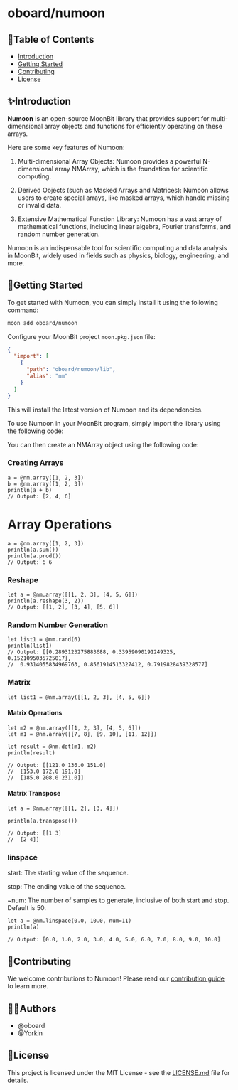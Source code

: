 # oboard/numoon

## 📖Table of Contents

- [Introduction](#-introduction)
- [Getting Started](#-getting-started)
- [Contributing](#-contributing)
- [License](#-license)

## ✨Introduction

**Numoon** is an open-source MoonBit library that provides support for multi-dimensional array objects and functions for efficiently operating on these arrays.

<!-- The core of Numoon is its N-dimensional array object NMArray, which is very similar to basic MoonBit lists but can store any data type and perform vectorized mathematical operations. This makes Numoon highly suitable for numerical computations. -->

Here are some key features of Numoon:

1. Multi-dimensional Array Objects: Numoon provides a powerful N-dimensional array NMArray, which is the foundation for scientific computing.

2. Derived Objects (such as Masked Arrays and Matrices): Numoon allows users to create special arrays, like masked arrays, which handle missing or invalid data.

3. Extensive Mathematical Function Library: Numoon has a vast array of mathematical functions, including linear algebra, Fourier transforms, and random number generation.
<!--
4. Vectorized Operations: Numoon's array operations are vectorized, meaning you can perform operations on arrays without explicit loops.

5. Support for Various Data Types: Numoon supports a wide range of data types, including integers, floating-point numbers, complex numbers, and more.

6. Operation Broadcasting: Numoon offers a powerful mechanism that allows arithmetic operations between arrays of different sizes.

7. Memory Efficiency: Numoon arrays store data more efficiently than native MoonBit data structures.

8. Tool Integration: Numoon is the foundation for many other scientific computing libraries, such as SciMoon, Moondas, and MoonPlotlib. -->

Numoon is an indispensable tool for scientific computing and data analysis in MoonBit, widely used in fields such as physics, biology, engineering, and more.

## 🚀Getting Started

To get started with Numoon, you can simply install it using the following command:

```bash
moon add oboard/numoon
```

Configure your MoonBit project `moon.pkg.json` file:
```json
{
  "import": [
    {
      "path": "oboard/numoon/lib",
      "alias": "nm"
    } 
  ]
}
```

This will install the latest version of Numoon and its dependencies.

To use Numoon in your MoonBit program, simply import the library using the following code:

You can then create an NMArray object using the following code:

### Creating Arrays

```moonbit
a = @nm.array([1, 2, 3])
b = @nm.array([1, 2, 3])
println(a + b)
// Output: [2, 4, 6]
```

# Array Operations

```moonbit
a = @nm.array([1, 2, 3])
println(a.sum())
println(a.prod())
// Output: 6 6
```

### Reshape

```moonbit
let a = @nm.array([[1, 2, 3], [4, 5, 6]])
println(a.reshape(3, 2))
// Output: [[1, 2], [3, 4], [5, 6]]
```

### Random Number Generation

```moonbit
let list1 = @nm.rand(6)
println(list1)
// Output: [[0.2893123275883688, 0.33959090191249325, 0.1521095035725017],
//  0.9314055834969763, 0.8561914513327412, 0.7919828439328577]
```

### Matrix

```moonbit
let list1 = @nm.array([[1, 2, 3], [4, 5, 6]])
```

#### Matrix Operations

```moonbit
let m2 = @nm.array([[1, 2, 3], [4, 5, 6]])
let m1 = @nm.array([[7, 8], [9, 10], [11, 12]])

let result = @nm.dot(m1, m2)
println(result)

// Output: [[121.0 136.0 151.0]
//  [153.0 172.0 191.0]
//  [185.0 208.0 231.0]]
```

#### Matrix Transpose

```moonbit
let a = @nm.array([[1, 2], [3, 4]])

println(a.transpose())

// Output: [[1 3]
//  [2 4]]
```

### linspace

start: The starting value of the sequence.

stop: The ending value of the sequence.

~num: The number of samples to generate, inclusive of both start and stop. Default is 50.

```moonbit
let a = @nm.linspace(0.0, 10.0, num=11)
println(a)

// Output: [0.0, 1.0, 2.0, 3.0, 4.0, 5.0, 6.0, 7.0, 8.0, 9.0, 10.0]
```

## 🤝Contributing

We welcome contributions to Numoon! Please read our [contribution guide](CONTRIBUTING.md) to learn more.

## 👨‍💻Authors

- @oboard
- @Yorkin

## 📝License

This project is licensed under the MIT License - see the [LICENSE.md](LICENSE.md) file for details.
